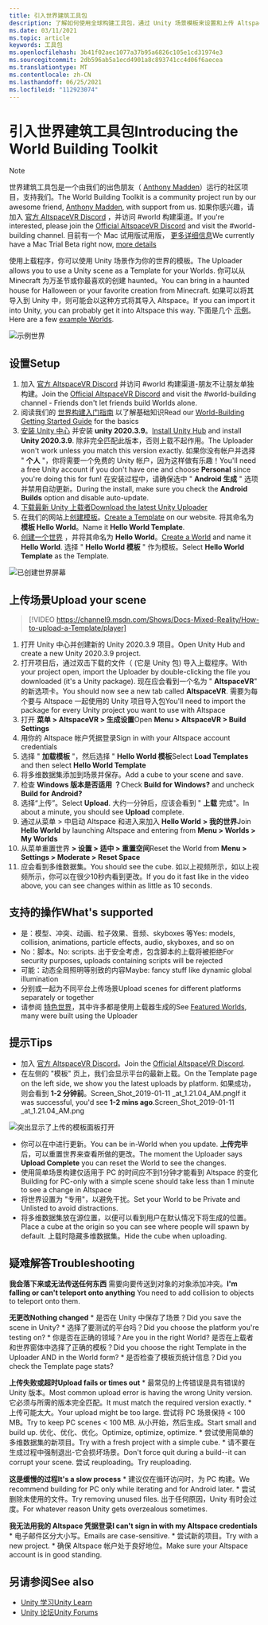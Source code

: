 ```yaml
---
title: 引入世界建筑工具包
description: 了解如何使用全球构建工具包，通过 Unity 场景模板来设置和上传 AltspaceVR。
ms.date: 03/11/2021
ms.topic: article
keywords: 工具包
ms.openlocfilehash: 3b41f02aec1077a37b95a6826c105e1cd31974e3
ms.sourcegitcommit: 2db596ab5a1ecd4901a8c893741cc4d06f6aecea
ms.translationtype: MT
ms.contentlocale: zh-CN
ms.lasthandoff: 06/25/2021
ms.locfileid: "112923074"
---
```

# <a name="introducing-the-world-building-toolkit"></a><span data-ttu-id="66590-104">引入世界建筑工具包</span><span class="sxs-lookup"><span data-stu-id="66590-104">Introducing the World Building Toolkit</span></span>

> [!NOTE]
> <span data-ttu-id="66590-105">世界建筑工具包是一个由我们的出色朋友（ [Anthony Madden](https://twitter.com/chigamesstudio)）运行的社区项目，支持我们。</span><span class="sxs-lookup"><span data-stu-id="66590-105">The World Building Toolkit is a community project run by our awesome friend, [Anthony Madden](https://twitter.com/chigamesstudio), with support from us.</span></span> <span data-ttu-id="66590-106">如果你感兴趣，请加入 [官方 AltspaceVR Discord](https://discordapp.com/invite/altspacevr) ，并访问 #world 构建渠道。</span><span class="sxs-lookup"><span data-stu-id="66590-106">If you're interested, please join the [Official AltspaceVR Discord](https://discordapp.com/invite/altspacevr) and visit the #world-building channel.</span></span> <span data-ttu-id="66590-107">目前有一个 Mac 试用版试用版， [更多详细信息](https://altvr.com/altspacevr-mac)</span><span class="sxs-lookup"><span data-stu-id="66590-107">We currently have a Mac Trial Beta right now, [more details](https://altvr.com/altspacevr-mac)</span></span>

<span data-ttu-id="66590-108">使用上载程序，你可以使用 Unity 场景作为你的世界的模板。</span><span class="sxs-lookup"><span data-stu-id="66590-108">The Uploader allows you to use a Unity scene as a Template for your Worlds.</span></span> <span data-ttu-id="66590-109">你可以从 Minecraft 为万圣节或你最喜欢的创建 haunted。</span><span class="sxs-lookup"><span data-stu-id="66590-109">You can bring in a haunted house for Halloween or your favorite creation from Minecraft.</span></span> <span data-ttu-id="66590-110">如果可以将其导入到 Unity 中，则可能会以这种方式将其导入 Altspace。</span><span class="sxs-lookup"><span data-stu-id="66590-110">If you can import it into Unity, you can probably get it into Altspace this way.</span></span> <span data-ttu-id="66590-111">下面是几个 [示例](https://account.altvr.com/worlds/1046572460192825569)。</span><span class="sxs-lookup"><span data-stu-id="66590-111">Here are a few [example Worlds](https://account.altvr.com/worlds/1046572460192825569).</span></span>

![示例世界](images/unity-uploader-img-01.png)

## <a name="setup"></a><span data-ttu-id="66590-113">设置</span><span class="sxs-lookup"><span data-stu-id="66590-113">Setup</span></span>

1. <span data-ttu-id="66590-114">加入 [官方 AltspaceVR Discord](https://discordapp.com/invite/altspacevr) 并访问 #world 构建渠道-朋友不让朋友单独构建。</span><span class="sxs-lookup"><span data-stu-id="66590-114">Join the [Official AltspaceVR Discord](https://discordapp.com/invite/altspacevr) and visit the #world-building channel - Friends don't let friends build Worlds alone.</span></span>
2. <span data-ttu-id="66590-115">阅读我们的 [世界构建入门指南](world-building-getting-started.md) 以了解基础知识</span><span class="sxs-lookup"><span data-stu-id="66590-115">Read our [World-Building Getting Started Guide](world-building-getting-started.md) for the basics</span></span>
3. <span data-ttu-id="66590-116">[安装 Unity 中心](https://blogs.unity3d.com/2018/01/24/streamline-your-workflow-introducing-unity-hub-beta) 并安装 **unity 2020.3.9**。</span><span class="sxs-lookup"><span data-stu-id="66590-116">[Install Unity Hub](https://blogs.unity3d.com/2018/01/24/streamline-your-workflow-introducing-unity-hub-beta) and install **Unity 2020.3.9**.</span></span> <span data-ttu-id="66590-117">除非完全匹配此版本，否则上载不起作用。</span><span class="sxs-lookup"><span data-stu-id="66590-117">The Uploader won't work unless you match this version exactly.</span></span> <span data-ttu-id="66590-118">如果你没有帐户并选择 " **个人** "，你将需要一个免费的 Unity 帐户，因为这样做有乐趣！</span><span class="sxs-lookup"><span data-stu-id="66590-118">You'll need a free Unity account if you don't have one and choose **Personal** since you're doing this for fun!</span></span> <span data-ttu-id="66590-119">在安装过程中，请确保选中 " **Android 生成** " 选项并禁用自动更新。</span><span class="sxs-lookup"><span data-stu-id="66590-119">During the install, make sure you check the **Android Builds** option and disable auto-update.</span></span>
4. [<span data-ttu-id="66590-120">下载最新 Unity 上载者</span><span class="sxs-lookup"><span data-stu-id="66590-120">Download the latest Unity Uploader</span></span>](upgrading-content-to-the-latest-unity.md#altspacevr-uploader-v090-upgrade-guide)
5. <span data-ttu-id="66590-121">在我们的网站上[创建模板](https://account.altvr.com/space_templates/new)。</span><span class="sxs-lookup"><span data-stu-id="66590-121">[Create a Template](https://account.altvr.com/space_templates/new) on our website.</span></span> <span data-ttu-id="66590-122">将其命名为 **模板 Hello World**。</span><span class="sxs-lookup"><span data-stu-id="66590-122">Name it **Hello World Template**.</span></span>
6. <span data-ttu-id="66590-123">[创建一个世界](https://account.altvr.com/worlds/my) ，并将其命名为 **Hello World**。</span><span class="sxs-lookup"><span data-stu-id="66590-123">[Create a World](https://account.altvr.com/worlds/my) and name it **Hello World**.</span></span> <span data-ttu-id="66590-124">选择 " **Hello World 模板** " 作为模板。</span><span class="sxs-lookup"><span data-stu-id="66590-124">Select **Hello World Template** as the Template.</span></span>

![已创建世界屏幕](images/unity-uploader-img-02.png)

## <a name="upload-your-scene"></a><span data-ttu-id="66590-126">上传场景</span><span class="sxs-lookup"><span data-stu-id="66590-126">Upload your scene</span></span>

> [!VIDEO https://channel9.msdn.com/Shows/Docs-Mixed-Reality/How-to-upload-a-Template/player]

1. <span data-ttu-id="66590-127">打开 Unity 中心并创建新的 Unity 2020.3.9 项目。</span><span class="sxs-lookup"><span data-stu-id="66590-127">Open Unity Hub and create a new Unity 2020.3.9 project.</span></span>
2. <span data-ttu-id="66590-128">打开项目后，通过双击下载的文件（ (它是 Unity 包) 导入上载程序。</span><span class="sxs-lookup"><span data-stu-id="66590-128">With your project open, import the Uploader by double-clicking the file you downloaded (it's a Unity package).</span></span> <span data-ttu-id="66590-129">现在应会看到一个名为 " **AltspaceVR**" 的新选项卡。</span><span class="sxs-lookup"><span data-stu-id="66590-129">You should now see a new tab called **AltspaceVR**.</span></span> <span data-ttu-id="66590-130">需要为每个要与 Altspace 一起使用的 Unity 项目导入包</span><span class="sxs-lookup"><span data-stu-id="66590-130">You'll need to import the package for every Unity project you want to use with Altspace</span></span>
3. <span data-ttu-id="66590-131">打开 **菜单 > AltspaceVR > 生成设置**</span><span class="sxs-lookup"><span data-stu-id="66590-131">Open **Menu > AltspaceVR > Build Settings**</span></span>
4. <span data-ttu-id="66590-132">用你的 Altspace 帐户凭据登录</span><span class="sxs-lookup"><span data-stu-id="66590-132">Sign in with your Altspace account credentials</span></span>
5. <span data-ttu-id="66590-133">选择 " **加载模板** "，然后选择 " **Hello World 模板**</span><span class="sxs-lookup"><span data-stu-id="66590-133">Select **Load Templates** and then select **Hello World Template**</span></span>
6. <span data-ttu-id="66590-134">将多维数据集添加到场景并保存。</span><span class="sxs-lookup"><span data-stu-id="66590-134">Add a cube to your scene and save.</span></span>
7. <span data-ttu-id="66590-135">检查 **Windows 版本是否适用** **？**</span><span class="sxs-lookup"><span data-stu-id="66590-135">Check **Build for Windows?** and uncheck **Build for Android?**</span></span>
8. <span data-ttu-id="66590-136">选择“上传”。</span><span class="sxs-lookup"><span data-stu-id="66590-136">Select **Upload**.</span></span> <span data-ttu-id="66590-137">大约一分钟后，应该会看到 " **上载** 完成"。</span><span class="sxs-lookup"><span data-stu-id="66590-137">In about a minute, you should see **Upload** complete.</span></span>
9. <span data-ttu-id="66590-138">通过从菜单 > 中启动 Altspace 和进入来加入 **Hello World** **> 我的世界**</span><span class="sxs-lookup"><span data-stu-id="66590-138">Join **Hello World** by launching Altspace and entering from **Menu > Worlds > My Worlds**</span></span>
10. <span data-ttu-id="66590-139">从菜单重置世界 **> 设置 > 适中 > 重置空间**</span><span class="sxs-lookup"><span data-stu-id="66590-139">Reset the World from **Menu > Settings > Moderate > Reset Space**</span></span>
11. <span data-ttu-id="66590-140">应会看到多维数据集。</span><span class="sxs-lookup"><span data-stu-id="66590-140">You should see the cube.</span></span> <span data-ttu-id="66590-141">如以上视频所示，如以上视频所示，你可以在很少10秒内看到更改。</span><span class="sxs-lookup"><span data-stu-id="66590-141">If you do it fast like in the video above, you can see changes within as little as 10 seconds.</span></span>

## <a name="whats-supported"></a><span data-ttu-id="66590-142">支持的操作</span><span class="sxs-lookup"><span data-stu-id="66590-142">What's supported</span></span>

* <span data-ttu-id="66590-143">是：模型、冲突、动画、粒子效果、音频、skyboxes 等</span><span class="sxs-lookup"><span data-stu-id="66590-143">Yes: models, collision, animations, particle effects, audio, skyboxes, and so on</span></span>
* <span data-ttu-id="66590-144">No：脚本。</span><span class="sxs-lookup"><span data-stu-id="66590-144">No: scripts.</span></span> <span data-ttu-id="66590-145">出于安全考虑，包含脚本的上载将被拒绝</span><span class="sxs-lookup"><span data-stu-id="66590-145">For security purposes, uploads containing scripts will be rejected</span></span>
* <span data-ttu-id="66590-146">可能：动态全局照明等别致的内容</span><span class="sxs-lookup"><span data-stu-id="66590-146">Maybe: fancy stuff like dynamic global illumination</span></span>
* <span data-ttu-id="66590-147">分别或一起为不同平台上传场景</span><span class="sxs-lookup"><span data-stu-id="66590-147">Upload scenes for different platforms separately or together</span></span>
* <span data-ttu-id="66590-148">请参阅 [特色世界](https://account.altvr.com/worlds/featured)，其中许多都是使用上载器生成的</span><span class="sxs-lookup"><span data-stu-id="66590-148">See [Featured Worlds](https://account.altvr.com/worlds/featured), many were built using the Uploader</span></span>

## <a name="tips"></a><span data-ttu-id="66590-149">提示</span><span class="sxs-lookup"><span data-stu-id="66590-149">Tips</span></span>

* <span data-ttu-id="66590-150">加入 [官方 AltspaceVR Discord](https://discordapp.com/invite/altspacevr)。</span><span class="sxs-lookup"><span data-stu-id="66590-150">Join the [Official AltspaceVR Discord](https://discordapp.com/invite/altspacevr).</span></span>
* <span data-ttu-id="66590-151">在左侧的 "模板" 页上，我们会显示平台的最新上载。</span><span class="sxs-lookup"><span data-stu-id="66590-151">On the Template page on the left side, we show you the latest uploads by platform.</span></span> <span data-ttu-id="66590-152">如果成功，则会看到 **1-2 分钟前**。Screen_Shot_2019-01-11 _at_1.21.04_AM.png</span><span class="sxs-lookup"><span data-stu-id="66590-152">If it was successful, you'd see **1-2 mins ago**.Screen_Shot_2019-01-11 _at_1.21.04_AM.png</span></span>

![突出显示了上传的模板面板打开](images/unity-uploader-img-03.png)

* <span data-ttu-id="66590-154">你可以在中进行更新。</span><span class="sxs-lookup"><span data-stu-id="66590-154">You can be in-World when you update.</span></span> <span data-ttu-id="66590-155">**上传完毕** 后，可以重置世界来查看所做的更改。</span><span class="sxs-lookup"><span data-stu-id="66590-155">The moment the Uploader says **Upload Complete** you can reset the World to see the changes.</span></span>
* <span data-ttu-id="66590-156">使用简单场景构建仅适用于 PC 的时间应不到1分钟才能看到 Altspace 的变化</span><span class="sxs-lookup"><span data-stu-id="66590-156">Building for PC-only with a simple scene should take less than 1 minute to see a change in Altspace</span></span>
* <span data-ttu-id="66590-157">将世界设置为 "专用"，以避免干扰。</span><span class="sxs-lookup"><span data-stu-id="66590-157">Set your World to be Private and Unlisted to avoid distractions.</span></span>
* <span data-ttu-id="66590-158">将多维数据集放在源位置，以便可以看到用户在默认情况下将生成的位置。</span><span class="sxs-lookup"><span data-stu-id="66590-158">Place a cube at the origin so you can see where people will spawn by default.</span></span> <span data-ttu-id="66590-159">上载时隐藏多维数据集。</span><span class="sxs-lookup"><span data-stu-id="66590-159">Hide the cube when uploading.</span></span>

## <a name="troubleshooting"></a><span data-ttu-id="66590-160">疑难解答</span><span class="sxs-lookup"><span data-stu-id="66590-160">Troubleshooting</span></span>

<span data-ttu-id="66590-161">**我会落下来或无法传送任何东西** 需要向要传送到对象的对象添加冲突。</span><span class="sxs-lookup"><span data-stu-id="66590-161">**I'm falling or can't teleport onto anything** You need to add collision to objects to teleport onto them.</span></span>

<span data-ttu-id="66590-162">**无更改**</span><span class="sxs-lookup"><span data-stu-id="66590-162">**Nothing changed**</span></span>
    * <span data-ttu-id="66590-163">是否在 Unity 中保存了场景？</span><span class="sxs-lookup"><span data-stu-id="66590-163">Did you save the scene in Unity?</span></span>
    * <span data-ttu-id="66590-164">选择了要测试的平台吗？</span><span class="sxs-lookup"><span data-stu-id="66590-164">Did you choose the platform you're testing on?</span></span>
    * <span data-ttu-id="66590-165">你是否在正确的领域？</span><span class="sxs-lookup"><span data-stu-id="66590-165">Are you in the right World?</span></span> <span data-ttu-id="66590-166">是否在上载者和世界窗体中选择了正确的模板？</span><span class="sxs-lookup"><span data-stu-id="66590-166">Did you choose the right Template in the Uploader AND in the World form?</span></span>
    * <span data-ttu-id="66590-167">是否检查了模板页统计信息？</span><span class="sxs-lookup"><span data-stu-id="66590-167">Did you check the Template page stats?</span></span>

<span data-ttu-id="66590-168">**上传失败或超时**</span><span class="sxs-lookup"><span data-stu-id="66590-168">**Upload fails or times out**</span></span>
    * <span data-ttu-id="66590-169">最常见的上传错误是具有错误的 Unity 版本。</span><span class="sxs-lookup"><span data-stu-id="66590-169">Most common upload error is having the wrong Unity version.</span></span> <span data-ttu-id="66590-170">它必须与所需的版本完全匹配。</span><span class="sxs-lookup"><span data-stu-id="66590-170">It must match the required version exactly.</span></span>
    * <span data-ttu-id="66590-171">上传可能太大。</span><span class="sxs-lookup"><span data-stu-id="66590-171">Your upload might be too large.</span></span> <span data-ttu-id="66590-172">尝试将 PC 场景保持 < 100 MB。</span><span class="sxs-lookup"><span data-stu-id="66590-172">Try to keep PC scenes < 100 MB.</span></span> <span data-ttu-id="66590-173">从小开始，然后生成。</span><span class="sxs-lookup"><span data-stu-id="66590-173">Start small and build up.</span></span> <span data-ttu-id="66590-174">优化、优化、优化。</span><span class="sxs-lookup"><span data-stu-id="66590-174">Optimize, optimize, optimize.</span></span>
    * <span data-ttu-id="66590-175">尝试使用简单的多维数据集的新项目。</span><span class="sxs-lookup"><span data-stu-id="66590-175">Try with a fresh project with a simple cube.</span></span>
    * <span data-ttu-id="66590-176">请不要在生成过程中强制退出-它会损坏场景。</span><span class="sxs-lookup"><span data-stu-id="66590-176">Don't force quit during a build--it can corrupt your scene.</span></span> <span data-ttu-id="66590-177">尝试 reuploading。</span><span class="sxs-lookup"><span data-stu-id="66590-177">Try reuploading.</span></span>

<span data-ttu-id="66590-178">**这是缓慢的过程**</span><span class="sxs-lookup"><span data-stu-id="66590-178">**It's a slow process**</span></span>
    * <span data-ttu-id="66590-179">建议仅在循环访问时，为 PC 构建。</span><span class="sxs-lookup"><span data-stu-id="66590-179">We recommend building for PC only while iterating and for Android later.</span></span>
    * <span data-ttu-id="66590-180">尝试删除未使用的文件。</span><span class="sxs-lookup"><span data-stu-id="66590-180">Try removing unused files.</span></span> <span data-ttu-id="66590-181">出于任何原因，Unity 有时会过度。</span><span class="sxs-lookup"><span data-stu-id="66590-181">For whatever reason Unity gets overzealous sometimes.</span></span>

<span data-ttu-id="66590-182">**我无法用我的 Altspace 凭据登录**</span><span class="sxs-lookup"><span data-stu-id="66590-182">**I can't sign in with my Altspace credentials**</span></span>
    * <span data-ttu-id="66590-183">电子邮件区分大小写。</span><span class="sxs-lookup"><span data-stu-id="66590-183">Emails are case-sensitive.</span></span>
    * <span data-ttu-id="66590-184">尝试新的项目。</span><span class="sxs-lookup"><span data-stu-id="66590-184">Try with a new project.</span></span>
    * <span data-ttu-id="66590-185">确保 Altspace 帐户处于良好地位。</span><span class="sxs-lookup"><span data-stu-id="66590-185">Make sure your Altspace account is in good standing.</span></span>

## <a name="see-also"></a><span data-ttu-id="66590-186">另请参阅</span><span class="sxs-lookup"><span data-stu-id="66590-186">See also</span></span>

* [<span data-ttu-id="66590-187">Unity 学习</span><span class="sxs-lookup"><span data-stu-id="66590-187">Unity Learn</span></span>](https://unity3d.com/learn)
* [<span data-ttu-id="66590-188">Unity 论坛</span><span class="sxs-lookup"><span data-stu-id="66590-188">Unity Forums</span></span>](https://forum.unity.com)
